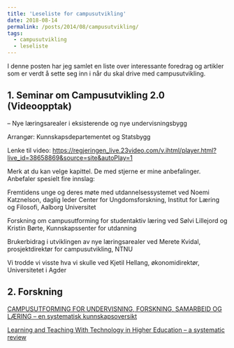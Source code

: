 ```yaml
---
title: 'Leseliste for campusutvikling'
date: 2018-08-14
permalink: /posts/2014/08/campusutvikling/
tags:
  - campusutvikling
  - leseliste
---
```


I denne posten har jeg samlet en liste over interessante foredrag og artikler som er verdt å sette seg inn i når du skal drive med campusutvikling.

## 1. Seminar om Campusutvikling 2.0 (Videoopptak)

– Nye læringsarealer i eksisterende og nye undervisningsbygg

Arrangør: Kunnskapsdepartementet og Statsbygg 

Lenke til video: https://regjeringen_live.23video.com/v.ihtml/player.html?live_id=38658869&source=site&autoPlay=1


Merk at du kan velge kapittel. De med stjerne er mine anbefalinger.
Anbefaler spesielt fire innslag:

Fremtidens unge og deres møte med utdannelsessystemet ved Noemi Katznelson, daglig leder Center for Ungdomsforskning, Institut for Læring og Filosofi, Aalborg Universitet  

Forskning om campusutforming for studentaktiv læring ved Sølvi Lillejord og Kristin Børte, Kunnskapssenter for utdanning

Brukerbidrag i utviklingen av nye læringsarealer ved Merete Kvidal, prosjektdirektør for campusutvikling, NTNU  

Vi trodde vi visste hva vi skulle ved Kjetil Hellang, økonomidirektør, Universitetet i Agder

## 2. Forskning


[CAMPUSUTFORMING FOR UNDERVISNING, FORSKNING, SAMARBEID OG LÆRING
– en systematisk kunnskapsoversikt](https://www.forskningsradet.no/siteassets/publikasjoner/1254032434699.pdf)

[Learning and Teaching With Technology in Higher Education – a systematic review](https://www.researchgate.net/publication/327057633_Learning_and_Teaching_With_Technology_in_Higher_Education_-_a_systematic_review)
